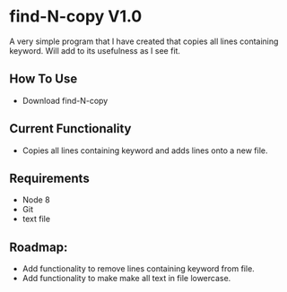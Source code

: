 # find-N-copy V1.0
A very simple program that I have created that copies all lines containing keyword. Will add to its usefulness as I see fit.

## How To Use
* Download find-N-copy

## Current Functionality
* Copies all lines containing keyword and adds lines onto a new file. 

## Requirements
* Node 8
* Git
* text file 

## Roadmap:
* Add functionality to remove lines containing keyword from file.
* Add functionality to make make all text in file lowercase.
